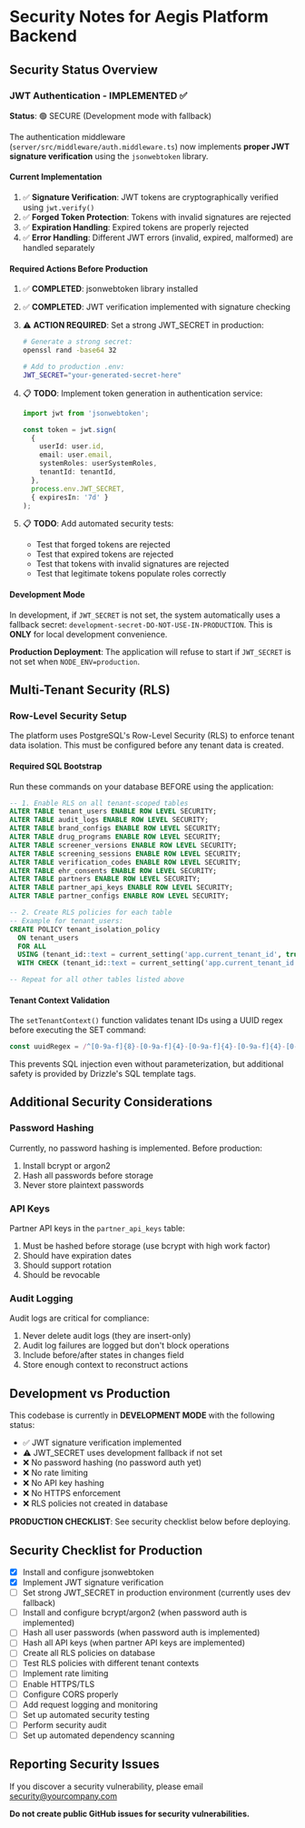 # Security Notes for Aegis Platform Backend

## Security Status Overview

### JWT Authentication - IMPLEMENTED ✅

**Status**: 🟢 SECURE (Development mode with fallback)

The authentication middleware (`server/src/middleware/auth.middleware.ts`) now implements **proper JWT signature verification** using the `jsonwebtoken` library.

#### Current Implementation

1. ✅ **Signature Verification**: JWT tokens are cryptographically verified using `jwt.verify()`
2. ✅ **Forged Token Protection**: Tokens with invalid signatures are rejected
3. ✅ **Expiration Handling**: Expired tokens are properly rejected
4. ✅ **Error Handling**: Different JWT errors (invalid, expired, malformed) are handled separately

#### Required Actions Before Production

1. ✅ **COMPLETED**: jsonwebtoken library installed
2. ✅ **COMPLETED**: JWT verification implemented with signature checking
3. ⚠️ **ACTION REQUIRED**: Set a strong JWT_SECRET in production:
   ```bash
   # Generate a strong secret:
   openssl rand -base64 32

   # Add to production .env:
   JWT_SECRET="your-generated-secret-here"
   ```

4. 📋 **TODO**: Implement token generation in authentication service:
   ```typescript
   import jwt from 'jsonwebtoken';
   
   const token = jwt.sign(
     {
       userId: user.id,
       email: user.email,
       systemRoles: userSystemRoles,
       tenantId: tenantId,
     },
     process.env.JWT_SECRET,
     { expiresIn: '7d' }
   );
   ```

5. 📋 **TODO**: Add automated security tests:
   - Test that forged tokens are rejected
   - Test that expired tokens are rejected
   - Test that tokens with invalid signatures are rejected
   - Test that legitimate tokens populate roles correctly

#### Development Mode

In development, if `JWT_SECRET` is not set, the system automatically uses a fallback secret: `development-secret-DO-NOT-USE-IN-PRODUCTION`. This is **ONLY** for local development convenience.

**Production Deployment**: The application will refuse to start if `JWT_SECRET` is not set when `NODE_ENV=production`.

## Multi-Tenant Security (RLS)

### Row-Level Security Setup

The platform uses PostgreSQL's Row-Level Security (RLS) to enforce tenant data isolation. This must be configured before any tenant data is created.

#### Required SQL Bootstrap

Run these commands on your database BEFORE using the application:

```sql
-- 1. Enable RLS on all tenant-scoped tables
ALTER TABLE tenant_users ENABLE ROW LEVEL SECURITY;
ALTER TABLE audit_logs ENABLE ROW LEVEL SECURITY;
ALTER TABLE brand_configs ENABLE ROW LEVEL SECURITY;
ALTER TABLE drug_programs ENABLE ROW LEVEL SECURITY;
ALTER TABLE screener_versions ENABLE ROW LEVEL SECURITY;
ALTER TABLE screening_sessions ENABLE ROW LEVEL SECURITY;
ALTER TABLE verification_codes ENABLE ROW LEVEL SECURITY;
ALTER TABLE ehr_consents ENABLE ROW LEVEL SECURITY;
ALTER TABLE partners ENABLE ROW LEVEL SECURITY;
ALTER TABLE partner_api_keys ENABLE ROW LEVEL SECURITY;
ALTER TABLE partner_configs ENABLE ROW LEVEL SECURITY;

-- 2. Create RLS policies for each table
-- Example for tenant_users:
CREATE POLICY tenant_isolation_policy
  ON tenant_users
  FOR ALL
  USING (tenant_id::text = current_setting('app.current_tenant_id', true))
  WITH CHECK (tenant_id::text = current_setting('app.current_tenant_id', true));

-- Repeat for all other tables listed above
```

#### Tenant Context Validation

The `setTenantContext()` function validates tenant IDs using a UUID regex before executing the SET command:

```typescript
const uuidRegex = /^[0-9a-f]{8}-[0-9a-f]{4}-[0-9a-f]{4}-[0-9a-f]{4}-[0-9a-f]{12}$/i;
```

This prevents SQL injection even without parameterization, but additional safety is provided by Drizzle's SQL template tags.

## Additional Security Considerations

### Password Hashing

Currently, no password hashing is implemented. Before production:

1. Install bcrypt or argon2
2. Hash all passwords before storage
3. Never store plaintext passwords

### API Keys

Partner API keys in the `partner_api_keys` table:

1. Must be hashed before storage (use bcrypt with high work factor)
2. Should have expiration dates
3. Should support rotation
4. Should be revocable

### Audit Logging

Audit logs are critical for compliance:

1. Never delete audit logs (they are insert-only)
2. Audit log failures are logged but don't block operations
3. Include before/after states in changes field
4. Store enough context to reconstruct actions

## Development vs Production

This codebase is currently in **DEVELOPMENT MODE** with the following status:

- ✅ JWT signature verification implemented
- ⚠️ JWT_SECRET uses development fallback if not set
- ❌ No password hashing (no password auth yet)
- ❌ No rate limiting
- ❌ No API key hashing
- ❌ No HTTPS enforcement
- ❌ RLS policies not created in database

**PRODUCTION CHECKLIST**: See security checklist below before deploying.

## Security Checklist for Production

- [x] Install and configure jsonwebtoken
- [x] Implement JWT signature verification
- [ ] Set strong JWT_SECRET in production environment (currently uses dev fallback)
- [ ] Install and configure bcrypt/argon2 (when password auth is implemented)
- [ ] Hash all user passwords (when password auth is implemented)
- [ ] Hash all API keys (when partner API keys are implemented)
- [ ] Create all RLS policies on database
- [ ] Test RLS policies with different tenant contexts
- [ ] Implement rate limiting
- [ ] Enable HTTPS/TLS
- [ ] Configure CORS properly
- [ ] Add request logging and monitoring
- [ ] Set up automated security testing
- [ ] Perform security audit
- [ ] Set up automated dependency scanning

## Reporting Security Issues

If you discover a security vulnerability, please email security@yourcompany.com

**Do not create public GitHub issues for security vulnerabilities.**
